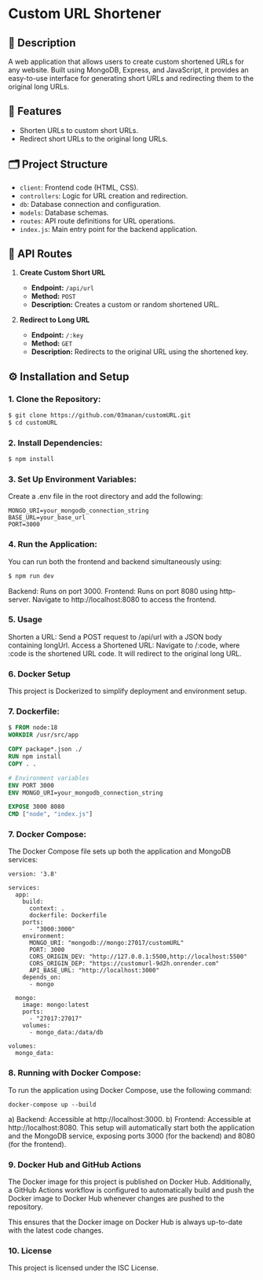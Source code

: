 <!-- # Custom URL Shortener

# Description
This is a web application that allows users to create custom shortened URLs for any website. It is built using MongoDB, Express, and JavaScript.

# Features
1. Shorten long URLs to custom short URLs
2. Redirect short URLs to the original long URLs

# Project Structure
1. client: Contains the frontend code.
2. controllers: Handles the logic for URL creation and management.
3. db: Database configuration and connection details.
4. models: Defines the database schemas.
5. routes: API route definitions.
6. index.js: Main entry point of the application.

# API Routes
1. Create custom Short URL
Endpoint: /api/url
Method: POST
Description: Creates a custom shortened URL for the provided long URL. You can either create a custom one or a random one.
2. Redirect to Long URL
Endpoint: /:key
Method: GET
Description: Redirects to the original URL based on the shortened key.

# Installation and Setup
Clone the repository:


git clone https://github.com/03manan/customURL.git
cd customURL

# Install dependencies:
npm install

# Set up environment variables:
Create a .env file in the root directory and add the following:
1. MONGO_URI=your_mongodb_connection_string
2. BASE_URL=your_base_url
3. PORT=port_number

# Run the application:
npm run dev - server is listened on port 3000.
Open the index.html 

# Usage
1. Shorten a URL: Send a POST request to /api/url with a JSON body containing the longUrl.
2. Access a Shortened URL: Navigate to /:code where :code is the shortened URL code to be redirected to the original long URL.
Contributing
3. Feel free to submit issues or pull requests if you find any bugs or want to add new features. -->

# Custom URL Shortener

## 📝 Description
A web application that allows users to create custom shortened URLs for any website. Built using MongoDB, Express, and JavaScript, it provides an easy-to-use interface for generating short URLs and redirecting them to the original long URLs.

## 🚀 Features
- Shorten URLs to custom short URLs.
- Redirect short URLs to the original long URLs.

## 🗂 Project Structure
- `client`: Frontend code (HTML, CSS).
- `controllers`: Logic for URL creation and redirection.
- `db`: Database connection and configuration.
- `models`: Database schemas.
- `routes`: API route definitions for URL operations.
- `index.js`: Main entry point for the backend application.

## 📡 API Routes
1. **Create Custom Short URL**
   - **Endpoint:** `/api/url`
   - **Method:** `POST`
   - **Description:** Creates a custom or random shortened URL.

2. **Redirect to Long URL**
   - **Endpoint:** `/:key`
   - **Method:** `GET`
   - **Description:** Redirects to the original URL using the shortened key.

## ⚙️ Installation and Setup

### 1. Clone the Repository:
```bash
$ git clone https://github.com/03manan/customURL.git
$ cd customURL
```

### 2. Install Dependencies:
```bash
$ npm install
```

### 3. Set Up Environment Variables:
Create a .env file in the root directory and add the following:
```env
MONGO_URI=your_mongodb_connection_string
BASE_URL=your_base_url
PORT=3000
```

### 4. Run the Application:
You can run both the frontend and backend simultaneously using:
```bash
$ npm run dev
```
Backend: Runs on port 3000.
Frontend: Runs on port 8080 using http-server.
Navigate to http://localhost:8080 to access the frontend.


### 5. Usage
Shorten a URL: Send a POST request to /api/url with a JSON body containing longUrl.
Access a Shortened URL: Navigate to /:code, where :code is the shortened URL code. It will redirect to the original long URL.


### 6. Docker Setup
This project is Dockerized to simplify deployment and environment setup.

### 7. Dockerfile:
```dockerfile
$ FROM node:18
WORKDIR /usr/src/app

COPY package*.json ./
RUN npm install
COPY . .

# Environment variables
ENV PORT 3000
ENV MONGO_URI=your_mongodb_connection_string

EXPOSE 3000 8080
CMD ["node", "index.js"]

```

### 7. Docker Compose:
The Docker Compose file sets up both the application and MongoDB services:
```
version: '3.8'

services:
  app:
    build:
      context: .
      dockerfile: Dockerfile
    ports:
      - "3000:3000"
    environment:
      MONGO_URI: "mongodb://mongo:27017/customURL"
      PORT: 3000
      CORS_ORIGIN_DEV: "http://127.0.0.1:5500,http://localhost:5500"
      CORS_ORIGIN_DEP: "https://customurl-9d2h.onrender.com"
      API_BASE_URL: "http://localhost:3000"
    depends_on:
      - mongo

  mongo:
    image: mongo:latest
    ports:
      - "27017:27017"
    volumes:
      - mongo_data:/data/db

volumes:
  mongo_data:
```

### 8. Running with Docker Compose:
To run the application using Docker Compose, use the following command:
```
docker-compose up --build

```
   a) Backend: Accessible at http://localhost:3000.
   b) Frontend: Accessible at http://localhost:8080.
This setup will automatically start both the application and the MongoDB service, exposing ports 3000 (for the backend) and 8080 (for the frontend).

### 9. Docker Hub and GitHub Actions
The Docker image for this project is published on Docker Hub. Additionally, a GitHub Actions workflow is configured to automatically build and push the Docker image to Docker Hub whenever changes are pushed to the repository.

This ensures that the Docker image on Docker Hub is always up-to-date with the latest code changes.

### 10. License
This project is licensed under the ISC License.
